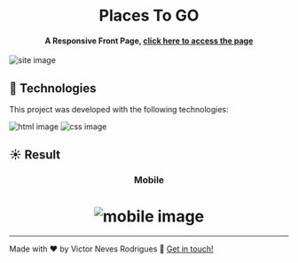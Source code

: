 <h1 align="center">
    <br>
    Places To GO
</h1>

<h4 align="center">
 A Responsive Front Page, <a href="https://victorplacestogo.netlify.app/">click here to access the page</a>
</h4>

<img align="center" src="https://i.imgur.com/kW7qvcH.png.;" alt="site image"/>

## :rocket: Technologies

This project was developed with the following technologies:

<span><img src="https://img.shields.io/badge/HTML5-E34F26?style=for-the-badge&logo=html5&logoColor=white" alt="html image" /></span>
<span><img src="https://img.shields.io/badge/CSS3-1572B6?style=for-the-badge&logo=css3&logoColor=white" alt="css image" /></span>

## :sunny: Result


<h3 align="center">Mobile</h3>
<h1 align="center">
    <img  alt="mobile image" src="./assets/places.gif" />
    <br>
</h1>

----

Made with ♥ by Victor Neves Rodrigues :wave: [Get in touch!](https://www.linkedin.com/in/victorneves18/)
